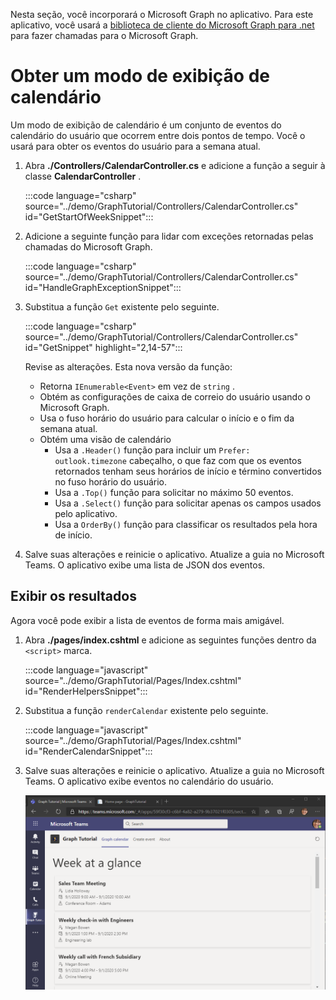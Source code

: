 <!-- markdownlint-disable MD002 MD041 -->

Nesta seção, você incorporará o Microsoft Graph no aplicativo. Para este aplicativo, você usará a [biblioteca de cliente do Microsoft Graph para .net](https://github.com/microsoftgraph/msgraph-sdk-dotnet) para fazer chamadas para o Microsoft Graph.

# <a name="get-a-calendar-view"></a>Obter um modo de exibição de calendário

Um modo de exibição de calendário é um conjunto de eventos do calendário do usuário que ocorrem entre dois pontos de tempo. Você o usará para obter os eventos do usuário para a semana atual.

1. Abra **./Controllers/CalendarController.cs** e adicione a função a seguir à classe **CalendarController** .

    :::code language="csharp" source="../demo/GraphTutorial/Controllers/CalendarController.cs" id="GetStartOfWeekSnippet":::

1. Adicione a seguinte função para lidar com exceções retornadas pelas chamadas do Microsoft Graph.

    :::code language="csharp" source="../demo/GraphTutorial/Controllers/CalendarController.cs" id="HandleGraphExceptionSnippet":::

1. Substitua a função `Get` existente pelo seguinte.

    :::code language="csharp" source="../demo/GraphTutorial/Controllers/CalendarController.cs" id="GetSnippet" highlight="2,14-57":::

    Revise as alterações. Esta nova versão da função:

    - Retorna `IEnumerable<Event>` em vez de `string` .
    - Obtém as configurações de caixa de correio do usuário usando o Microsoft Graph.
    - Usa o fuso horário do usuário para calcular o início e o fim da semana atual.
    - Obtém uma visão de calendário
        - Usa a `.Header()` função para incluir um `Prefer: outlook.timezone` cabeçalho, o que faz com que os eventos retornados tenham seus horários de início e término convertidos no fuso horário do usuário.
        - Usa a `.Top()` função para solicitar no máximo 50 eventos.
        - Usa a `.Select()` função para solicitar apenas os campos usados pelo aplicativo.
        - Usa a `OrderBy()` função para classificar os resultados pela hora de início.

1. Salve suas alterações e reinicie o aplicativo. Atualize a guia no Microsoft Teams. O aplicativo exibe uma lista de JSON dos eventos.

## <a name="display-the-results"></a>Exibir os resultados

Agora você pode exibir a lista de eventos de forma mais amigável.

1. Abra **./pages/index.cshtml** e adicione as seguintes funções dentro da `<script>` marca.

    :::code language="javascript" source="../demo/GraphTutorial/Pages/Index.cshtml" id="RenderHelpersSnippet":::

1. Substitua a função `renderCalendar` existente pelo seguinte.

    :::code language="javascript" source="../demo/GraphTutorial/Pages/Index.cshtml" id="RenderCalendarSnippet":::

1. Salve suas alterações e reinicie o aplicativo. Atualize a guia no Microsoft Teams. O aplicativo exibe eventos no calendário do usuário.

    ![Uma captura de tela do aplicativo exibindo o calendário do usuário](images/calendar-view.png)
